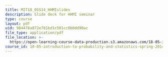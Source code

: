 ```yaml
---
title: MIT18_05S14_HHMIslides
description: Slide deck for HHMI seminar
type: course
layout: pdf
uid: 984478a872e781bd1c501cc0b0dd90ac
file_type: application/pdf
file_location: >-
  https://open-learning-course-data-production.s3.amazonaws.com/18-05-introduction-to-probability-and-statistics-spring-2014/984478a872e781bd1c501cc0b0dd90ac_MIT18_05S14_HHMIslides.pdf
course_id: 18-05-introduction-to-probability-and-statistics-spring-2014
---
```

